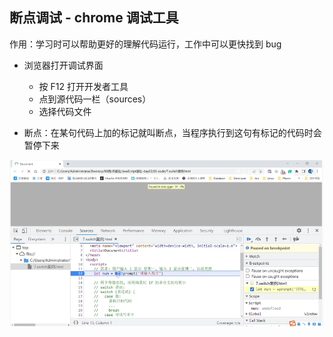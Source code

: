 ## 断点调试 - chrome 调试工具

作用：学习时可以帮助更好的理解代码运行，工作中可以更快找到 bug

- 浏览器打开调试界面
  - 按 F12 打开开发者工具
  - 点到源代码一栏（sources）
  - 选择代码文件

- 断点：在某句代码上加的标记就叫断点，当程序执行到这句有标记的代码时会暂停下来

![断点调试](/images/断点调试.png)
